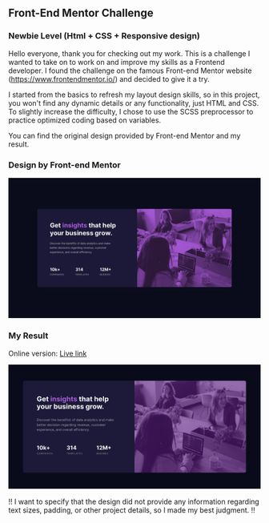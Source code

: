 ## Front-End Mentor Challenge
### Newbie Level (Html + CSS + Responsive design)

Hello everyone, thank you for checking out my work. This is a challenge I wanted to take on to work on and improve my skills as a Frontend developer. I found the challenge on the famous Front-end Mentor website (https://www.frontendmentor.io/) and decided to give it a try.

I started from the basics to refresh my layout design skills, so in this project, you won't find any dynamic details or any functionality, just HTML and CSS. To slightly increase the difficulty, I chose to use the SCSS preprocessor to practice optimized coding based on variables.

You can find the original design provided by Front-end Mentor and my result.

### Design by Front-end Mentor
![Design by Front-end Mentor.](/design/desktop-design.jpg)

### My Result
Online version: [Live link](https://albertodemaria.github.io/FE-Mentor__Preview-card-component/public_html/index.html)

![My result.](/design/result/Final.png)

!! I want to specify that the design did not provide any information regarding text sizes, padding, or other project details, so I made my best judgment. !!